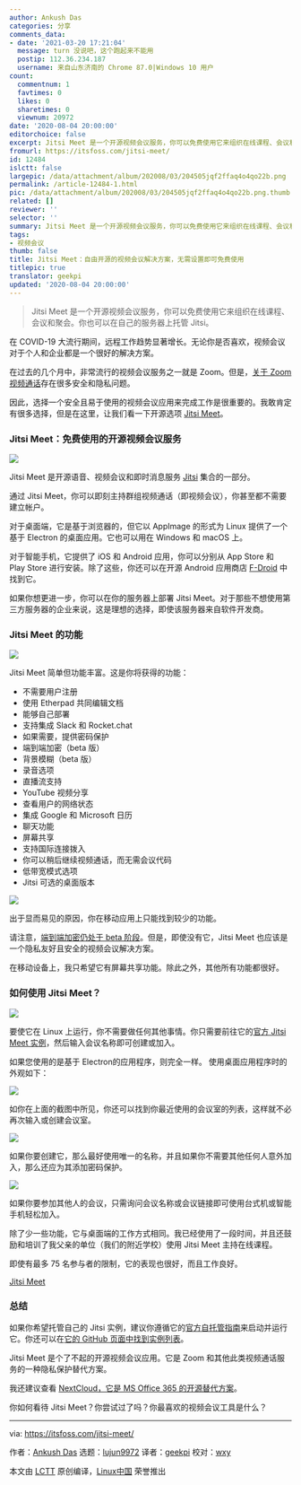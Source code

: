 ```yaml
---
author: Ankush Das
categories: 分享
comments_data:
- date: '2021-03-20 17:21:04'
  message: turn 没说吧，这个跑起来不能用
  postip: 112.36.234.187
  username: 来自山东济南的 Chrome 87.0|Windows 10 用户
count:
  commentnum: 1
  favtimes: 0
  likes: 0
  sharetimes: 0
  viewnum: 20972
date: '2020-08-04 20:00:00'
editorchoice: false
excerpt: Jitsi Meet 是一个开源视频会议服务，你可以免费使用它来组织在线课程、会议和聚会。你也可以在自己的服务器上托管 Jitsi。
fromurl: https://itsfoss.com/jitsi-meet/
id: 12484
islctt: false
largepic: /data/attachment/album/202008/03/204505jqf2ffaq4o4qo22b.png
permalink: /article-12484-1.html
pic: /data/attachment/album/202008/03/204505jqf2ffaq4o4qo22b.png.thumb.jpg
related: []
reviewer: ''
selector: ''
summary: Jitsi Meet 是一个开源视频会议服务，你可以免费使用它来组织在线课程、会议和聚会。你也可以在自己的服务器上托管 Jitsi。
tags:
- 视频会议
thumb: false
title: Jitsi Meet：自由开源的视频会议解决方案，无需设置即可免费使用
titlepic: true
translator: geekpi
updated: '2020-08-04 20:00:00'
---
```



> Jitsi Meet 是一个开源视频会议服务，你可以免费使用它来组织在线课程、会议和聚会。你也可以在自己的服务器上托管 Jitsi。


在 COVID-19 大流行期间，远程工作趋势显著增长。无论你是否喜欢，视频会议对于个人和企业都是一个很好的解决方案。


在过去的几个月中，非常流行的视频会议服务之一就是 Zoom。但是，[关于 Zoom 视频通话](https://www.tomsguide.com/news/zoom-security-privacy-woes)存在很多安全和隐私问题。


因此，选择一个安全且易于使用的视频会议应用来完成工作是很重要的。我敢肯定有很多选择，但是在这里，让我们看一下开源选项 [Jitsi Meet](https://meet.jit.si/)。


### Jitsi Meet：免费使用的开源视频会议服务


![](/data/attachment/album/202008/03/204505jqf2ffaq4o4qo22b.png)


Jitsi Meet 是开源语音、视频会议和即时消息服务 [Jitsi](https://jitsi.org/) 集合的一部分。


通过 Jitsi Meet，你可以即刻主持群组视频通话（即视频会议），你甚至都不需要建立帐户。


对于桌面端，它是基于浏览器的，但它以 AppImage 的形式为 Linux 提供了一个基于 Electron 的桌面应用。它也可以用在 Windows 和 macOS 上。


对于智能手机，它提供了 iOS 和 Android 应用，你可以分别从 App Store 和 Play Store 进行安装。除了这些，你还可以在开源 Android 应用商店 [F-Droid](https://f-droid.org/en/packages/org.jitsi.meet/) 中找到它。


如果你想更进一步，你可以在你的服务器上部署 Jitsi Meet。对于那些不想使用第三方服务器的企业来说，这是理想的选择，即使该服务器来自软件开发商。


### Jitsi Meet 的功能


![](/data/attachment/album/202008/03/204514lq7cnnnackzzkd5y.jpg)


Jitsi Meet 简单但功能丰富。这是你将获得的功能：


* 不需要用户注册
* 使用 Etherpad 共同编辑文档
* 能够自己部署
* 支持集成 Slack 和 Rocket.chat
* 如果需要，提供密码保护
* 端到端加密（beta 版）
* 背景模糊（beta 版）
* 录音选项
* 直播流支持
* YouTube 视频分享
* 查看用户的网络状态
* 集成 Google 和 Microsoft 日历
* 聊天功能
* 屏幕共享
* 支持国际连接拨入
* 你可以稍后继续视频通话，而无需会议代码
* 低带宽模式选项
* Jitsi 可选的桌面版本


![](/data/attachment/album/202008/03/204537ig92p99g3pgggvzg.png)


出于显而易见的原因，你在移动应用上只能找到较少的功能。


请注意，[端到端加密仍处于 beta 阶段](https://jitsi.org/blog/e2ee/)。但是，即使没有它，Jitsi Meet 也应该是一个隐私友好且安全的视频会议解决方案。


在移动设备上，我只希望它有屏幕共享功能。除此之外，其他所有功能都很好。


### 如何使用 Jitsi Meet？


![](/data/attachment/album/202008/03/204551cmc3scf82f8zum4l.png)


要使它在 Linux 上运行，你不需要做任何其他事情。你只需要前往它的[官方 Jitsi Meet 实例](https://meet.jit.si/)，然后输入会议名称即可创建或加入。


如果您使用的是基于 Electron的应用程序，则完全一样。 使用桌面应用程序时的外观如下：


![](/data/attachment/album/202008/03/204645kpej0ni2h02vb4it.png)


如你在上面的截图中所见，你还可以找到你最近使用的会议室的列表，这样就不必再次输入或创建会议室。


![](/data/attachment/album/202008/03/204718y39wkl5t3kl3kmk4.png)


如果你要创建它，那么最好使用唯一的名称，并且如果你不需要其他任何人意外加入，那么还应为其添加密码保护。


![](/data/attachment/album/202008/03/204741xihdbqi5hclhb32i.png)


如果你要参加其他人的会议，只需询问会议名称或会议链接即可使用台式机或智能手机轻松加入。


除了少一些功能，它与桌面端的工作方式相同。我已经使用了一段时间，并且还鼓励和培训了我父亲的单位（我们的附近学校）使用 Jitsi Meet 主持在线课程。


即使有最多 75 名参与者的限制，它的表现也很好，而且工作良好。


[Jitsi Meet](https://meet.jit.si)


### 总结


如果你希望托管自己的 Jitsi 实例，建议你遵循它的[官方自托管指南](https://jitsi.github.io/handbook/docs/devops-guide/devops-guide-quickstart)来启动并运行它。你还可以在[它的 GitHub 页面中找到实例列表](https://github.com/jitsi/jitsi-meet/wiki/Jitsi-Meet-Instances)。


Jitsi Meet 是个了不起的开源视频会议应用。它是 Zoom 和其他此类视频通话服务的一种隐私保护替代方案。


我还建议查看 [NextCloud，它是 MS Office 365 的开源替代方案](https://itsfoss.com/nextcloud/)。


你如何看待 Jitsi Meet？你尝试过了吗？你最喜欢的视频会议工具是什么？




---


via: <https://itsfoss.com/jitsi-meet/>


作者：[Ankush Das](https://itsfoss.com/author/ankush/) 选题：[lujun9972](https://github.com/lujun9972) 译者：[geekpi](https://github.com/geekpi) 校对：[wxy](https://github.com/wxy)


本文由 [LCTT](https://github.com/LCTT/TranslateProject) 原创编译，[Linux中国](https://linux.cn/) 荣誉推出